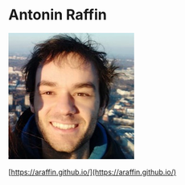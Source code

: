 # Antonin Raffin

![Photo](img/araffin.jpg)

[https://araffin.github.io/](https://araffin.github.io/)


